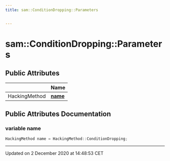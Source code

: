 ```yaml
---
title: sam::ConditionDropping::Parameters


---
```


# sam::ConditionDropping::Parameters





















## Public Attributes

|                | Name           |
| -------------- | -------------- |
| HackingMethod | **[name](/doxygen/Classes/structsam_1_1_condition_dropping_1_1_parameters/#variable-name)**  |
















## Public Attributes Documentation

### variable name

```cpp
HackingMethod name = HackingMethod::ConditionDropping;
```

































-------------------------------

Updated on  2 December 2020 at 14:48:53 CET